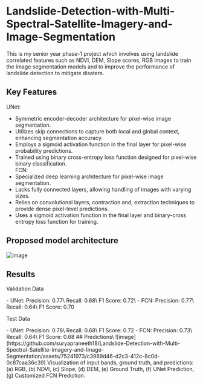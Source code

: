 # Landslide-Detection-with-Multi-Spectral-Satellite-Imagery-and-Image-Segmentation
This is my senior year phase-1 project which involves using landslide correlated features such as NDVI, DEM, Slope scores, RGB images to train the image segmentation models and to improve the performance of landslide detection to mitigate disaters. 
## Key Features
UNet:
- Symmetric encoder-decoder architecture for pixel-wise image segmentation.
- Utilizes skip connections to capture both local and global context, enhancing segmentation accuracy.
- Employs a sigmoid activation function in the final layer for pixel-wise probability predictions.
- Trained using binary cross-entropy loss function designed for pixel-wise binary classification.\
FCN:
- Specialized deep learning architecture for pixel-wise image segmentation.
- Lacks fully connected layers, allowing handling of images with varying sizes.
- Relies on convolutional layers, contraction and, extraction techniques to provide dense pixel-level predictions.
- Uses a sigmoid activation function in the final layer and binary-cross entropy loss function for training.
## Proposed model architecture
![image](https://github.com/suryapraneeth18/Landslide-Detection-with-Multi-Spectral-Satellite-Imagery-and-Image-Segmentation/assets/75241973/0dfec585-b3d7-47f1-a4a7-5cbf2056dc08)

## Results
<p>Validation Data</p>
- UNet:
Precision: 0.77\
Recall: 0.68\
F1 Score: 0.72\
- FCN:
Precision: 0.77\
Recall: 0.64\
F1 Score: 0.70

<p>Test Data</p>
- UNet:
Precision: 0.78\
Recall: 0.68\
F1 Score: 0.72
- FCN:
Precision: 0.73\
Recall: 0.64\
F1 Score: 0.68
## Predictions\
![image](https://github.com/suryapraneeth18/Landslide-Detection-with-Multi-Spectral-Satellite-Imagery-and-Image-Segmentation/assets/75241973/c3989d46-d2c3-412c-8c0d-0c87caa36c39)
Visualization of input bands, ground truth, and predictions: (a) RGB, (b) NDVI, (c) Slope, (d) DEM, (e) Ground Truth, (f) UNet Prediction, (g) Customized FCN Prediction.
